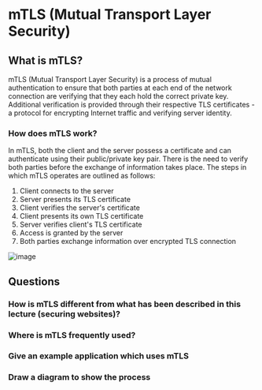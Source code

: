 # mTLS (Mutual Transport Layer Security)

## What is mTLS?
mTLS (Mutual Transport Layer Security) is a process of mutual authentication to ensure that both parties at each end of the network connection are verifying that they each hold the correct private key. Additional verification is provided through their respective TLS certificates - a protocol for encrypting Internet traffic and verifying server identity.

### How does mTLS work?
In mTLS, both the client and the server possess a certificate and can authenticate using their public/private key pair. There is the need to verify both parties before the exchange of information takes place. The steps in which mTLS operates are outlined as follows:
1. Client connects to the server
2. Server presents its TLS certificate
3. Client verifies the server's certificate
4. Client presents its own TLS certificate
5. Server verifies client's TLS certificate
6. Access is granted by the server 
7. Both parties exchange information over encrypted TLS connection

![image](https://github.com/yiwei-chay/networking-notes/assets/146081571/92efa34c-b77a-4a87-897e-04055497b397)


## Questions
### How is mTLS different from what has been described in this lecture (securing websites)?

### Where is mTLS frequently used?

### Give an example application which uses mTLS

### Draw a diagram to show the process
